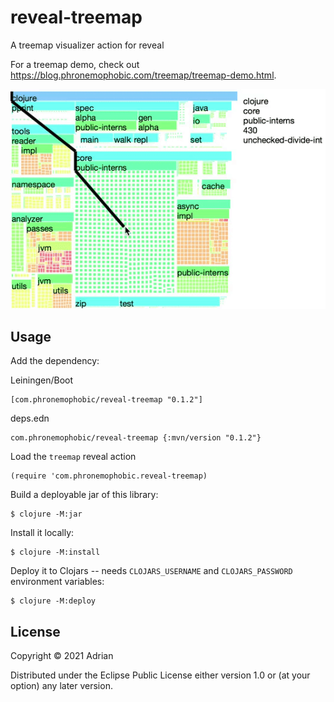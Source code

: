 # reveal-treemap

A treemap visualizer action for reveal

For a treemap demo, check out <https://blog.phronemophobic.com/treemap/treemap-demo.html>.

![treemap example](hover-keypath-shrunk.gif?raw=true)

## Usage

Add the dependency:

Leiningen/Boot
```
[com.phronemophobic/reveal-treemap "0.1.2"]
```

deps.edn
```
com.phronemophobic/reveal-treemap {:mvn/version "0.1.2"}
```

Load the `treemap` reveal action

```
(require 'com.phronemophobic.reveal-treemap)
```

Build a deployable jar of this library:

    $ clojure -M:jar

Install it locally:

    $ clojure -M:install

Deploy it to Clojars -- needs `CLOJARS_USERNAME` and `CLOJARS_PASSWORD` environment variables:

    $ clojure -M:deploy

## License

Copyright © 2021 Adrian

Distributed under the Eclipse Public License either version 1.0 or (at
your option) any later version.
